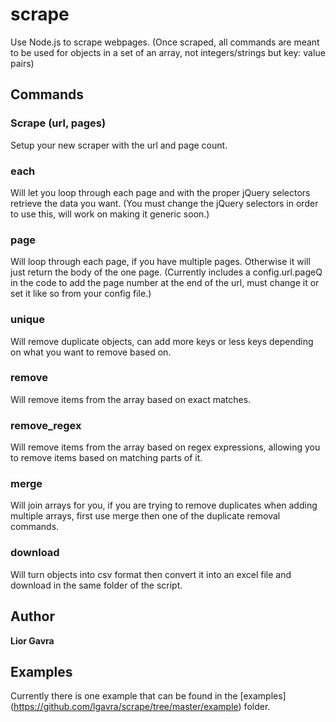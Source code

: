 scrape
========

Use Node.js to scrape webpages. (Once scraped, all commands are meant to be used for objects in a set of an array, not integers/strings but key: value pairs)

## Commands

### Scrape (url, pages)
Setup your new scraper with the url and page count. 

### each
Will let you loop through each page and with the proper jQuery selectors retrieve the data you want. (You must change the jQuery selectors in order to use this, will work on making it generic soon.)

### page
Will loop through each page, if you have multiple pages. Otherwise it will just return the body of the one page. (Currently includes a config.url.pageQ in the code to add the page number at the end of the url, must change it or set it like so from your config file.)


### unique
Will remove duplicate objects, can add more keys or less keys depending on what you want to remove based on.

### remove
Will remove items from the array based on exact matches.

### remove_regex
Will remove items from the array based on regex expressions, allowing you to remove items based on matching parts of it.

### merge
Will join arrays for you, if you are trying to remove duplicates when adding multiple arrays, first use merge then one of the duplicate removal commands.

### download
Will turn objects into csv format then convert it into an excel file and download in the same folder of the script.


## Author

**Lior Gavra**


## Examples

Currently there is one example that can be found in the [examples] (https://github.com/lgavra/scrape/tree/master/example) folder.
